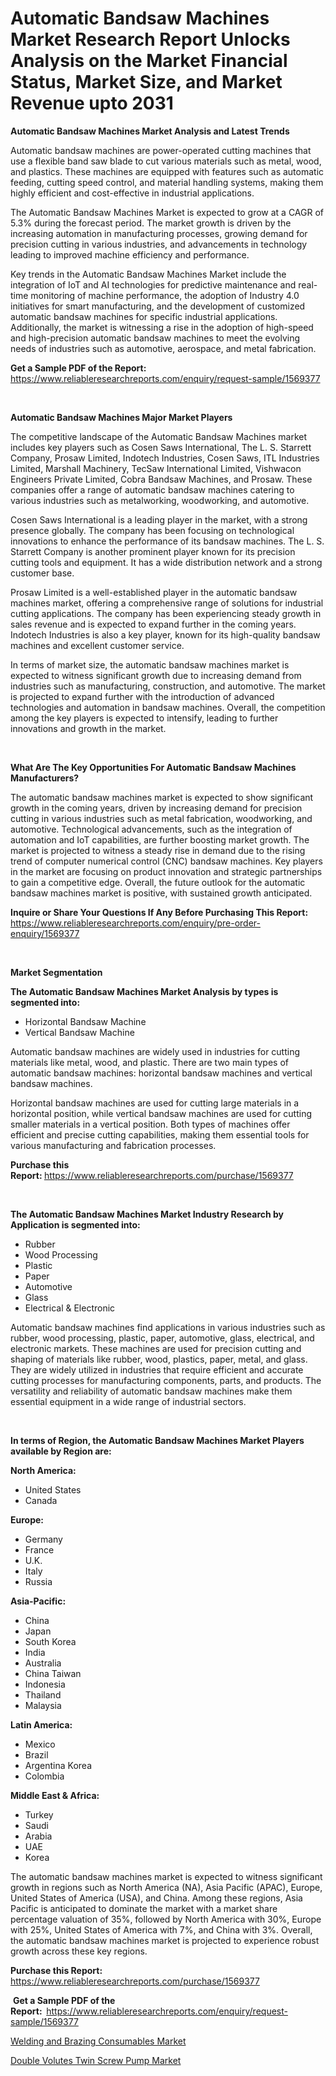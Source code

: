 <p><h1>Automatic Bandsaw Machines Market Research Report Unlocks Analysis on the Market Financial Status, Market Size, and Market Revenue upto 2031</h1></p><p><strong>Automatic Bandsaw Machines Market Analysis and Latest Trends</strong></p>
<p><p>Automatic bandsaw machines are power-operated cutting machines that use a flexible band saw blade to cut various materials such as metal, wood, and plastics. These machines are equipped with features such as automatic feeding, cutting speed control, and material handling systems, making them highly efficient and cost-effective in industrial applications.</p><p>The Automatic Bandsaw Machines Market is expected to grow at a CAGR of 5.3% during the forecast period. The market growth is driven by the increasing automation in manufacturing processes, growing demand for precision cutting in various industries, and advancements in technology leading to improved machine efficiency and performance.</p><p>Key trends in the Automatic Bandsaw Machines Market include the integration of IoT and AI technologies for predictive maintenance and real-time monitoring of machine performance, the adoption of Industry 4.0 initiatives for smart manufacturing, and the development of customized automatic bandsaw machines for specific industrial applications. Additionally, the market is witnessing a rise in the adoption of high-speed and high-precision automatic bandsaw machines to meet the evolving needs of industries such as automotive, aerospace, and metal fabrication.</p></p>
<p><strong>Get a Sample PDF of the Report:&nbsp;</strong> <a href="https://www.reliableresearchreports.com/enquiry/request-sample/1569377">https://www.reliableresearchreports.com/enquiry/request-sample/1569377</a></p>
<p>&nbsp;</p>
<p><strong>Automatic Bandsaw Machines Major Market Players</strong></p>
<p><p>The competitive landscape of the Automatic Bandsaw Machines market includes key players such as Cosen Saws International, The L. S. Starrett Company, Prosaw Limited, Indotech Industries, Cosen Saws, ITL Industries Limited, Marshall Machinery, TecSaw International Limited, Vishwacon Engineers Private Limited, Cobra Bandsaw Machines, and Prosaw. These companies offer a range of automatic bandsaw machines catering to various industries such as metalworking, woodworking, and automotive.</p><p>Cosen Saws International is a leading player in the market, with a strong presence globally. The company has been focusing on technological innovations to enhance the performance of its bandsaw machines. The L. S. Starrett Company is another prominent player known for its precision cutting tools and equipment. It has a wide distribution network and a strong customer base.</p><p>Prosaw Limited is a well-established player in the automatic bandsaw machines market, offering a comprehensive range of solutions for industrial cutting applications. The company has been experiencing steady growth in sales revenue and is expected to expand further in the coming years. Indotech Industries is also a key player, known for its high-quality bandsaw machines and excellent customer service.</p><p>In terms of market size, the automatic bandsaw machines market is expected to witness significant growth due to increasing demand from industries such as manufacturing, construction, and automotive. The market is projected to expand further with the introduction of advanced technologies and automation in bandsaw machines. Overall, the competition among the key players is expected to intensify, leading to further innovations and growth in the market.</p></p>
<p>&nbsp;</p>
<p><strong>What Are The Key Opportunities For Automatic Bandsaw Machines Manufacturers?</strong></p>
<p><p>The automatic bandsaw machines market is expected to show significant growth in the coming years, driven by increasing demand for precision cutting in various industries such as metal fabrication, woodworking, and automotive. Technological advancements, such as the integration of automation and IoT capabilities, are further boosting market growth. The market is projected to witness a steady rise in demand due to the rising trend of computer numerical control (CNC) bandsaw machines. Key players in the market are focusing on product innovation and strategic partnerships to gain a competitive edge. Overall, the future outlook for the automatic bandsaw machines market is positive, with sustained growth anticipated.</p></p>
<p><strong>Inquire or Share Your Questions If Any Before Purchasing This Report:</strong> <a href="https://www.reliableresearchreports.com/enquiry/pre-order-enquiry/1569377">https://www.reliableresearchreports.com/enquiry/pre-order-enquiry/1569377</a></p>
<p>&nbsp;</p>
<p><strong>Market Segmentation</strong></p>
<p><strong>The Automatic Bandsaw Machines Market Analysis by types is segmented into:</strong></p>
<p><ul><li>Horizontal Bandsaw Machine</li><li>Vertical Bandsaw Machine</li></ul></p>
<p><p>Automatic bandsaw machines are widely used in industries for cutting materials like metal, wood, and plastic. There are two main types of automatic bandsaw machines: horizontal bandsaw machines and vertical bandsaw machines.</p><p>Horizontal bandsaw machines are used for cutting large materials in a horizontal position, while vertical bandsaw machines are used for cutting smaller materials in a vertical position. Both types of machines offer efficient and precise cutting capabilities, making them essential tools for various manufacturing and fabrication processes.</p></p>
<p><strong>Purchase this Report:&nbsp;</strong><a href="https://www.reliableresearchreports.com/purchase/1569377">https://www.reliableresearchreports.com/purchase/1569377</a></p>
<p>&nbsp;</p>
<p><strong>The Automatic Bandsaw Machines Market Industry Research by Application is segmented into:</strong></p>
<p><ul><li>Rubber</li><li>Wood Processing</li><li>Plastic</li><li>Paper</li><li>Automotive</li><li>Glass</li><li>Electrical & Electronic</li></ul></p>
<p><p>Automatic bandsaw machines find applications in various industries such as rubber, wood processing, plastic, paper, automotive, glass, electrical, and electronic markets. These machines are used for precision cutting and shaping of materials like rubber, wood, plastics, paper, metal, and glass. They are widely utilized in industries that require efficient and accurate cutting processes for manufacturing components, parts, and products. The versatility and reliability of automatic bandsaw machines make them essential equipment in a wide range of industrial sectors.</p></p>
<p>&nbsp;</p>
<p><strong>In terms of Region, the Automatic Bandsaw Machines Market Players available by Region are:</strong></p>
<p>
    <p> <strong> North America: </strong>
        <ul>
            <li>United States</li>
            <li>Canada</li>
        </ul>
        </p> 
    <p> <strong> Europe: </strong>
        <ul>
            <li>Germany</li>
            <li>France</li>
            <li>U.K.</li>
            <li>Italy</li>
            <li>Russia</li>
        </ul>
        </p> 
    <p> <strong> Asia-Pacific: </strong>
        <ul>
            <li>China</li>
            <li>Japan</li>
            <li>South Korea</li>
            <li>India</li>
            <li>Australia</li>
            <li>China Taiwan</li>
            <li>Indonesia</li>
            <li>Thailand</li>
            <li>Malaysia</li>
        </ul>
        </p> 
    <p> <strong> Latin America: </strong>
        <ul>
            <li>Mexico</li>
            <li>Brazil</li>
            <li>Argentina Korea</li>
            <li>Colombia</li>
        </ul>
        </p> 
    <p> <strong> Middle East & Africa: </strong>
        <ul>
            <li>Turkey</li>
            <li>Saudi</li>
            <li>Arabia</li>
            <li>UAE</li>
            <li>Korea</li>
        </ul>
    </p>
    </p>
<p><p>The automatic bandsaw machines market is expected to witness significant growth in regions such as North America (NA), Asia Pacific (APAC), Europe, United States of America (USA), and China. Among these regions, Asia Pacific is anticipated to dominate the market with a market share percentage valuation of 35%, followed by North America with 30%, Europe with 25%, United States of America with 7%, and China with 3%. Overall, the automatic bandsaw machines market is projected to experience robust growth across these key regions.</p></p>
<p><strong>Purchase this Report: </strong><a href="https://www.reliableresearchreports.com/purchase/1569377">https://www.reliableresearchreports.com/purchase/1569377</a></p>
<p>&nbsp;<strong>Get a Sample PDF of the Report:&nbsp;&nbsp;</strong><a href="https://www.reliableresearchreports.com/enquiry/request-sample/1569377">https://www.reliableresearchreports.com/enquiry/request-sample/1569377</a></p>
<p><strong></strong></p>
<p><p><a href="https://issuu.com/reportprime-2/docs/welding-and-brazing-consumables-market-size-2030.p">Welding and Brazing Consumables Market</a></p><p><a href="https://issuu.com/reportprime-2/docs/double-volutes-twin-screw-pump-market-size-2030.pp">Double Volutes Twin Screw Pump Market</a></p></p>
